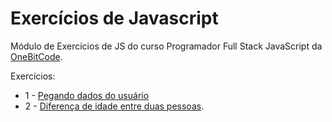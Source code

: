 # Exercícios de Javascript

Módulo de Exercícios de JS do curso Programador Full Stack JavaScript da [OneBitCode](https://pages.onebitcode.com/).

Exercícios:

- 1 - [Pegando dados do usuário](https://github.com/maisafolgueral/exercises-javascript/tree/main/get-user-data)
- 2 - [Diferença de idade entre duas pessoas](https://github.com/maisafolgueral/exercises-javascript/tree/main/difference-age).
